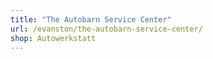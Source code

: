 ```yaml
---
title: "The Autobarn Service Center"
url: /evanston/the-autobarn-service-center/
shop: Autowerkstatt
---
```

